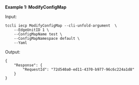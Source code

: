 **Example 1: ModifyConfigMap**



Input: 

```
tccli iecp ModifyConfigMap --cli-unfold-argument  \
    --EdgeUnitID 1 \
    --ConfigMapName test \
    --ConfigMapNamespace default \
    --Yaml 
```

Output: 
```
{
    "Response": {
        "RequestId": "72d540a0-ed11-4370-b977-96c6c224a1d8"
    }
}
```

